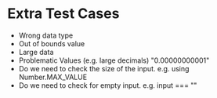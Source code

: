 # Extra Test Cases

-   Wrong data type
-   Out of bounds value
-   Large data
-   Problematic Values (e.g. large decimals) "0.00000000001"
-   Do we need to check the size of the input. e.g. using Number.MAX_VALUE
-   Do we need to check for empty input. e.g. input === ""
